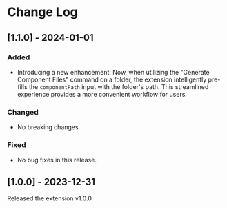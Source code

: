 # Change Log

## [1.1.0] - 2024-01-01

### Added

- Introducing a new enhancement: Now, when utilizing the "Generate Component Files" command on a folder, the extension intelligently pre-fills the `componentPath` input with the folder's path. This streamlined experience provides a more convenient workflow for users.

### Changed

- No breaking changes.

### Fixed

- No bug fixes in this release.

## [1.0.0] - 2023-12-31

Released the extension v1.0.0
